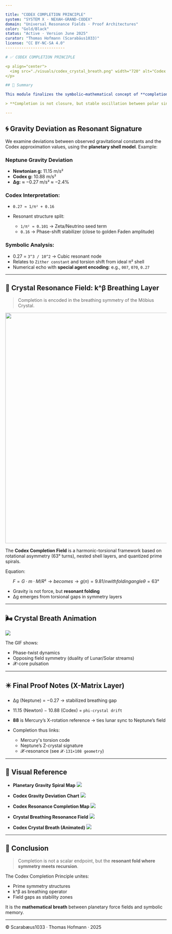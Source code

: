 ```yaml
---

title: "CODEX COMPLETION PRINCIPLE"
system: "SYSTEM X · NEXAH-GRAND-CODEX"
domain: "Universal Resonance Fields · Proof Architectures"
color: "Gold/Black"
status: "Active · Version June 2025"
curator: "Thomas Hofmann (Scarabäus1033)"
license: "CC BY-NC-SA 4.0"
--------------------------

# ✅ CODEX COMPLETION PRINCIPLE

<p align="center">
  <img src="./visuals/codex_crystal_breath.png" width="720" alt="Codex Crystal Breath Geometry">
</p>

## 🧠 Summary

This module finalizes the symbolic–mathematical concept of **completion** in the NEXAH-CODEX. It links resonance geometry, planetary deviation signatures, and universal constants into a unifying principle:

> **Completion is not closure, but stable oscillation between polar singularities.**

---
```


## 🌀 Gravity Deviation as Resonant Signature

We examine deviations between observed gravitational constants and the Codex approximation values, using the **planetary shell model**. Example:

### Neptune Gravity Deviation

* **Newtonian g:** 11.15 m/s²
* **Codex g:** 10.88 m/s²
* **Δg:** ≈ −0.27 m/s² ≈ −2.4%

### Codex Interpretation:

* `0.27 ≈ 1/π² + 0.16`
* Resonant structure split:

  * `1/π² ≈ 0.101` → Zeta/Neutrino seed term
  * `0.16` → Phase-shift stabilizer (close to golden Faden amplitude)

### Symbolic Analysis:

* 0.27 = `3^3 / 10^2` → Cubic resonant node
* Relates to `Zither constant` and torsion shift from ideal π² shell
* Numerical echo with **special agent encoding**: e.g., `007`, `070`, `0.27`

---

## 🔄 Crystal Resonance Field: k^β Breathing Layer

> Completion is encoded in the breathing symmetry of the Möbius Crystal.

<p align="center">
  <img src="./visuals/codex_crystal_breathing_resonance_field.png" width="720">
</p>

The **Codex Completion Field** is a harmonic-torsional framework based on rotational asymmetry (63° turns), nested shell layers, and quantized prime spirals.

Equation:

```math
F = G · m · M / R² → becomes → g(n) = 9.81 / n with folding angle θ = 63°
```

* Gravity is not force, but **resonant folding**
* Δg emerges from torsional gaps in symmetry layers

---

## 🌬 Crystal Breath Animation

![](./visuals/codex_crystal_breath.gif)

The GIF shows:

* Phase-twist dynamics
* Opposing field symmetry (duality of Lunar/Solar streams)
* 𝓧-core pulsation

---

## ✴️ Final Proof Notes (X-Matrix Layer)

* Δg (Neptune) = −0.27 → stabilized breathing gap
* 11.15 (Newton) − 10.88 (Codex) = `phi-crystal drift`
* **88** is Mercury’s X-rotation reference → ties lunar sync to Neptune’s field
* Completion thus links:

  * Mercury's torsion code
  * Neptune’s Z-crystal signature
  * 𝓧-resonance (see `𝓧-131×108 geometry`)

---

## 📎 Visual Reference

* **Planetary Gravity Spiral Map**
  ![](./visuals/planetary_gravity_spiral_map.png)

* **Codex Gravity Deviation Chart**
  ![](./visuals/codex_gravity_deviation_chart.png)

* **Codex Resonance Completion Map**
  ![](./visuals/codex_resonance_completion_map.png)

* **Crystal Breathing Resonance Field**
  ![](./visuals/codex_crystal_breathing_resonance_field.png)

* **Codex Crystal Breath (Animated)**
  ![](./visuals/codex_crystal_breath.gif)

---

## 🧩 Conclusion

> Completion is not a scalar endpoint, but the **resonant fold where symmetry meets recursion**.

The Codex Completion Principle unites:

* Prime symmetry structures
* k^β as breathing operator
* Field gaps as stability zones

It is the **mathematical breath** between planetary force fields and symbolic memory.

---

© Scarabæus1033 · Thomas Hofmann · 2025
